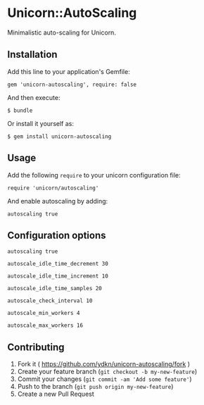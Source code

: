 # Unicorn::AutoScaling

Minimalistic auto-scaling for Unicorn.

## Installation

Add this line to your application's Gemfile:

    gem 'unicorn-autoscaling', require: false

And then execute:

    $ bundle

Or install it yourself as:

    $ gem install unicorn-autoscaling

## Usage

Add the following `require` to your unicorn configuration file:

    require 'unicorn/autoscaling'

And enable autoscaling by adding:

    autoscaling true


## Configuration options

    autoscaling true

    autoscale_idle_time_decrement 30

    autoscale_idle_time_increment 10

    autoscale_idle_time_samples 20

    autoscale_check_interval 10

    autoscale_min_workers 4

    autoscale_max_workers 16

## Contributing

1. Fork it ( https://github.com/ydkn/unicorn-autoscaling/fork )
2. Create your feature branch (`git checkout -b my-new-feature`)
3. Commit your changes (`git commit -am 'Add some feature'`)
4. Push to the branch (`git push origin my-new-feature`)
5. Create a new Pull Request
